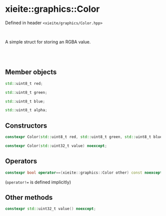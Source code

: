# xieite::graphics::Color
Defined in header `<xieite/graphics/Color.hpp>`

<br/>

A simple struct for storing an RGBA value.

<br/><br/>

## Member objects
```cpp
std::uint8_t red;
```
```cpp
std::uint8_t green;
```
```cpp
std::uint8_t blue;
```
```cpp
std::uint8_t alpha;
```

## Constructors
```cpp
constexpr Color(std::uint8_t red, std::uint8_t green, std::uint8_t blue, std::uint8_t alpha = 255) noexcept;
```
```cpp
constexpr Color(std::uint32_t value) noexcept;
```

## Operators
```cpp
constexpr bool operator==(xieite::graphics::Color other) const noexcept;
```
(`operator!=` is defined implicitly)

## Other methods
```cpp
constexpr std::uint32_t value() noexcept;
```

